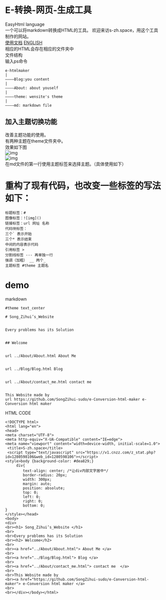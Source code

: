 # E-转换-网页-生成工具  
EasyHtml language  
一个可以将markdown转换成HTML的工具。 
欢迎来访s-zh.space，用这个工具制作的网站。   
[使用文档](https://github.com/SongZihui-sudo/e-Conversion-html-maker/blob/main/Use_documentation.md) [ENGLISH](https://github.com/SongZihui-sudo/e-Conversion-html-maker/blob/main/english.md)   
相应的HTML会存在相应的文件夹中  
文件结构  
输入ps命令
```
e-htmlmaker
|
————Blog:you content
|
————About: about youself
|
————theme: wensite's theme
|
————md: markdown file
```
## 加入主题切换功能   
改善主题功能的使用。  
有两种主题在theme文件夹中。  
效果如下图  
![img](https://pcsdata.baidu.com/thumbnail/e8838a97fo92ae672a4a759827e87949?fid=224912513-16051585-253462236053462&rt=pr&sign=FDTAER-yUdy3dSFZ0SVxtzShv1zcMqd-aH%2BcUg8%2BSfLhKQRPyFKbjuy0I2o%3D&expires=2h&chkv=0&chkbd=0&chkpc=&dp-logid=522531740795592441&dp-callid=0&time=1637143200&bus_no=26&size=c1600_u1600&quality=100&vuk=-&ft=video)  
![img](https://pcsdata.baidu.com/thumbnail/f31747a02h0227b6ae76ffa4b631f2fa?fid=224912513-16051585-581443497161907&rt=pr&sign=FDTAER-yUdy3dSFZ0SVxtzShv1zcMqd-tREA0mQy3V16fN3L9Ge83Xpt6EU%3D&expires=2h&chkv=0&chkbd=0&chkpc=&dp-logid=522531740795592441&dp-callid=0&time=1637143200&bus_no=26&size=c1600_u1600&quality=100&vuk=-&ft=video)  
在md文件的第一行使用主题标签来选择主题。（具体使用如下）  
# 重构了现有代码，也改变一些标签的写法如下：    
```
标题标签：#
图像标签：![img]()
链接标签：url 网址 名称
代码块标签：
三个` 表示开始  
三个* 表示结束  
中间的内容表示代码  
引用标签 > 
分割线标签 --- 再单独一行
强调（加粗） __ 两个_
主题标签 #theme 主题名
```
# demo
markdown
```
#theme text_center

# Song_Zihui’s_Website 


Every problems has its Solution


## Welcome


url ../About/About.html About Me 


url ../Blog/Blog.html Blog 


url ../About/contact_me.html contact me  


This Website made by 
url https://github.com/SongZihui-sudo/e-Conversion-html-maker e-Conversion html maker  
```
HTML CODE
```
<!DOCTYPE html>
<html lang="en">
<head>
<meta charset="UTF-8">
<meta http-equiv="X-UA-Compatible" content="IE=edge">
<meta name="viewport" content="width=device-width, initial-scale=1.0">
 <title>S-zh.space</title>
 <script type="text/javascript" src="https://v1.cnzz.com/z_stat.php?id=1280598106&web_id=1280598106"></script>
<style>body {background-color: #dea829;}
     div{
	    text-align: center; /*让div内部文字居中*/
	    border-radius: 20px;
	    width: 300px;
	    margin: auto;
	    position: absolute;
	    top: 0;
	    left: 0;
	    right: 0;
	    bottom: 0;
}
</style></head>
<body>
<div>
<br><h1> Song_Zihui’s_Website </h1>
<br>
<br>Every problems has its Solution
<br><h2> Welcome</h2>
<br>
<br><a href="../About/About.html"> About Me </a>
<br>
<br><a href="../Blog/Blog.html"> Blog </a>
<br>
<br><a href="../About/contact_me.html"> contact me  </a>
<br>
<br>This Website made by 
<br><a href="https://github.com/SongZihui-sudo/e-Conversion-html-maker"> e-Conversion html maker </a>
<br>
<br></div></body></html>
```
